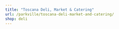 ```yaml
---
title: "Toscana Deli, Market & Catering"
url: /parkville/toscana-deli-market-and-catering/
shop: deli
---
```


